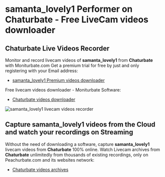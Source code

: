 # samanta_lovely1 Performer on Chaturbate - Free LiveCam videos downloader

## Chaturbate Live Videos Recorder

Monitor and record livecam videos of **samanta_lovely1** from **Chaturbate** with Moniturbate.com
Get a premium trial for free by just and only registering with your Email address:
* [samanta_lovely1 Premium videos downloader](https://moniturbate.com/request-demo-licence-key.html)

Free livecam videos downloader - Moniturbate Software:
* [Chaturbate videos downloader](https://moniturbate.com/moniturbate-download-software.html)

![samanta_lovely1 livecam videos recorder](https://peachurnet.com/templates/moniturbate-software.png)


## Capture samanta_lovely1 videos from the Cloud and watch your recordings on Streaming

Without the need of downloading a software, capture **samanta_lovely1** livecam videos from **Chaturbate** 100% online.
Watch Livecam archives from **Chaturbate** unlimitedly from thousands of existing recordings, only on Peachurbate.com and its websites network:
* [Chaturbate videos archives](https://peachurnet.com/)